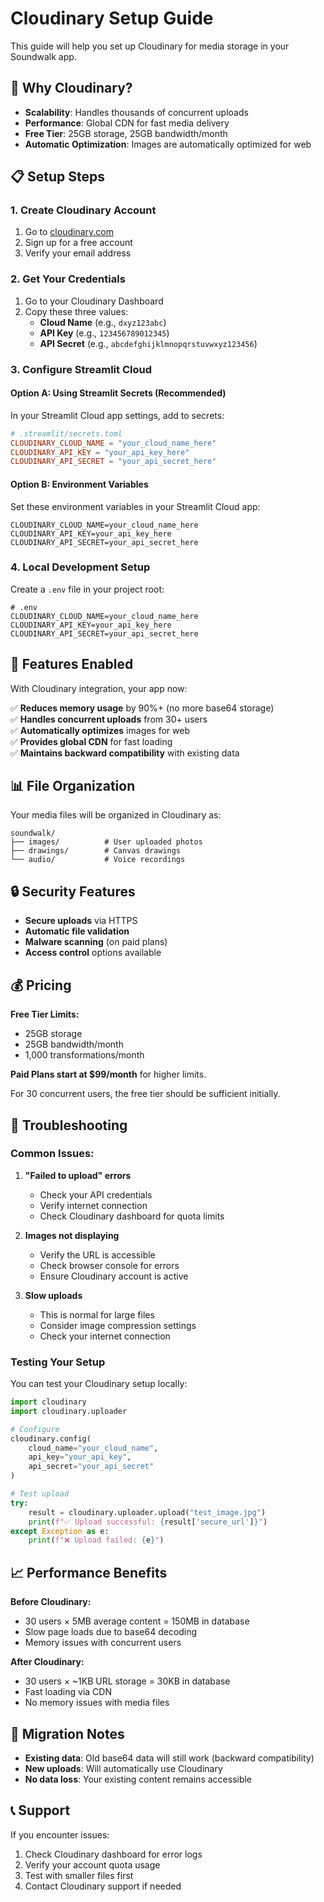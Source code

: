 # Cloudinary Setup Guide

This guide will help you set up Cloudinary for media storage in your Soundwalk app.

## 🚀 Why Cloudinary?

- **Scalability**: Handles thousands of concurrent uploads
- **Performance**: Global CDN for fast media delivery
- **Free Tier**: 25GB storage, 25GB bandwidth/month
- **Automatic Optimization**: Images are automatically optimized for web

## 📋 Setup Steps

### 1. Create Cloudinary Account

1. Go to [cloudinary.com](https://cloudinary.com)
2. Sign up for a free account
3. Verify your email address

### 2. Get Your Credentials

1. Go to your Cloudinary Dashboard
2. Copy these three values:
   - **Cloud Name** (e.g., `dxyz123abc`)
   - **API Key** (e.g., `123456789012345`)
   - **API Secret** (e.g., `abcdefghijklmnopqrstuvwxyz123456`)

### 3. Configure Streamlit Cloud

#### Option A: Using Streamlit Secrets (Recommended)

In your Streamlit Cloud app settings, add to secrets:

```toml
# .streamlit/secrets.toml
CLOUDINARY_CLOUD_NAME = "your_cloud_name_here"
CLOUDINARY_API_KEY = "your_api_key_here"
CLOUDINARY_API_SECRET = "your_api_secret_here"
```

#### Option B: Environment Variables

Set these environment variables in your Streamlit Cloud app:

```
CLOUDINARY_CLOUD_NAME=your_cloud_name_here
CLOUDINARY_API_KEY=your_api_key_here
CLOUDINARY_API_SECRET=your_api_secret_here
```

### 4. Local Development Setup

Create a `.env` file in your project root:

```env
# .env
CLOUDINARY_CLOUD_NAME=your_cloud_name_here
CLOUDINARY_API_KEY=your_api_key_here
CLOUDINARY_API_SECRET=your_api_secret_here
```

## 🔧 Features Enabled

With Cloudinary integration, your app now:

✅ **Reduces memory usage** by 90%+ (no more base64 storage)  
✅ **Handles concurrent uploads** from 30+ users  
✅ **Automatically optimizes** images for web  
✅ **Provides global CDN** for fast loading  
✅ **Maintains backward compatibility** with existing data  

## 📊 File Organization

Your media files will be organized in Cloudinary as:

```
soundwalk/
├── images/          # User uploaded photos
├── drawings/        # Canvas drawings
└── audio/           # Voice recordings
```

## 🔒 Security Features

- **Secure uploads** via HTTPS
- **Automatic file validation**
- **Malware scanning** (on paid plans)
- **Access control** options available

## 💰 Pricing

**Free Tier Limits:**
- 25GB storage
- 25GB bandwidth/month
- 1,000 transformations/month

**Paid Plans start at $99/month** for higher limits.

For 30 concurrent users, the free tier should be sufficient initially.

## 🚨 Troubleshooting

### Common Issues:

1. **"Failed to upload" errors**
   - Check your API credentials
   - Verify internet connection
   - Check Cloudinary dashboard for quota limits

2. **Images not displaying**
   - Verify the URL is accessible
   - Check browser console for errors
   - Ensure Cloudinary account is active

3. **Slow uploads**
   - This is normal for large files
   - Consider image compression settings
   - Check your internet connection

### Testing Your Setup

You can test your Cloudinary setup locally:

```python
import cloudinary
import cloudinary.uploader

# Configure
cloudinary.config(
    cloud_name="your_cloud_name",
    api_key="your_api_key", 
    api_secret="your_api_secret"
)

# Test upload
try:
    result = cloudinary.uploader.upload("test_image.jpg")
    print(f"✅ Upload successful: {result['secure_url']}")
except Exception as e:
    print(f"❌ Upload failed: {e}")
```

## 📈 Performance Benefits

**Before Cloudinary:**
- 30 users × 5MB average content = 150MB in database
- Slow page loads due to base64 decoding
- Memory issues with concurrent users

**After Cloudinary:**
- 30 users × ~1KB URL storage = 30KB in database
- Fast loading via CDN
- No memory issues with media files

## 🔄 Migration Notes

- **Existing data**: Old base64 data will still work (backward compatibility)
- **New uploads**: Will automatically use Cloudinary
- **No data loss**: Your existing content remains accessible

## 📞 Support

If you encounter issues:

1. Check Cloudinary dashboard for error logs
2. Verify your account quota usage
3. Test with smaller files first
4. Contact Cloudinary support if needed 
